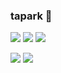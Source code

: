 ### tapark 👋

<img src="https://img.shields.io/badge/Android-3DDC84?style=flat-square&logo=Android&logoColor=white"/></a>
<img src="https://img.shields.io/badge/Kotlin-0095D5?style=flat-square&logo=Kotlin&logoColor=white"/></a>
<img src="https://img.shields.io/badge/Firebase-FF7139?style=flat-square&logo=Firebase&logoColor=white"/></a>

<img src="https://img.shields.io/badge/Visual_Studio_Code-FF7139?style=flat-square&logo=Visual-Studio-Code&logoColor=white"/></a>
<img src="https://img.shields.io/badge/Android_Studio-FF7139?style=flat-square&logo=Android_Studio&logoColor=white"/></a>
